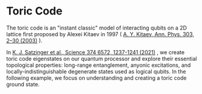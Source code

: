 # Toric Code

The toric code is an "instant classic" model of interacting qubits on a
2D lattice first proposed by Alexei Kitaev in 1997
(
[A. Y. Kitaev, Ann. Phys. 303, 2–30 (2003)](https://arxiv.org/abs/quant-ph/9707021)
).

In
[K. J. Satzinger et al., Science 374 6572, 1237-1241 (2021)](https://doi.org/10.1126/science.abi8378)
, we create toric code eigenstates on our quantum processor
and explore their essential topological properties: long-range entanglement,
anyonic excitations, and locally-indistinguishable degenerate states used as
logical qubits. In the following example, we focus on understanding and
creating a toric code ground state.
